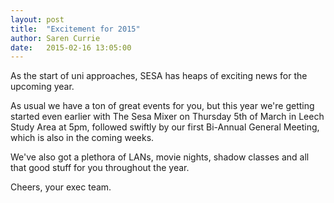 ```yaml
---
layout: post
title:  "Excitement for 2015"
author: Saren Currie
date:   2015-02-16 13:05:00
---
```


As the start of uni approaches, SESA has heaps of exciting news for the upcoming year.

As usual we have a ton of great events for you, but this year we're getting started even earlier with The Sesa Mixer on Thursday 5th of March in Leech Study Area at 5pm,
followed swiftly by our first Bi-Annual General Meeting, which is also in the coming weeks.

We've also got a plethora of LANs, movie nights, shadow classes and all that good stuff for you throughout the year.

Cheers, your exec team.
